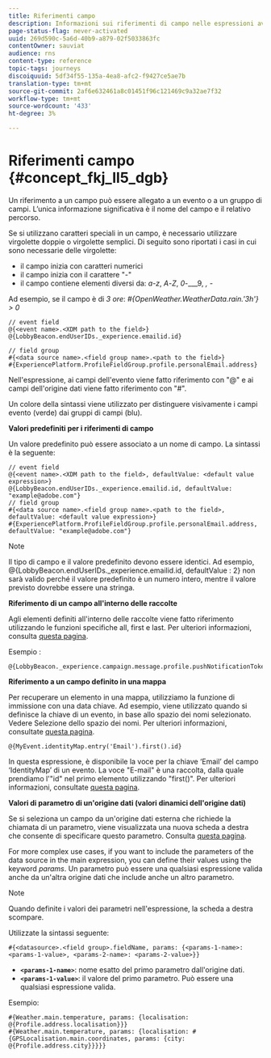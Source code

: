 ```yaml
---
title: Riferimenti campo
description: Informazioni sui riferimenti di campo nelle espressioni avanzate
page-status-flag: never-activated
uuid: 269d590c-5a6d-40b9-a879-02f5033863fc
contentOwner: sauviat
audience: rns
content-type: reference
topic-tags: journeys
discoiquuid: 5df34f55-135a-4ea8-afc2-f9427ce5ae7b
translation-type: tm+mt
source-git-commit: 2af6e632461a8c01451f96c121469c9a32ae7f32
workflow-type: tm+mt
source-wordcount: '433'
ht-degree: 3%

---
```




# Riferimenti campo {#concept_fkj_ll5_dgb}

Un riferimento a un campo può essere allegato a un evento o a un gruppo di campi. L’unica informazione significativa è il nome del campo e il relativo percorso.

Se si utilizzano caratteri speciali in un campo, è necessario utilizzare virgolette doppie o virgolette semplici. Di seguito sono riportati i casi in cui sono necessarie delle virgolette:

* il campo inizia con caratteri numerici
* il campo inizia con il carattere &quot;-&quot;
* il campo contiene elementi diversi da: _a_-_z_, _A_-_Z_, _0_-___9, _, -_

Ad esempio, se il campo è di _3 ore_: _#{OpenWeather.WeatherData.rain.&#39;3h&#39;} > 0_

```
// event field
@{<event name>.<XDM path to the field>}
@{LobbyBeacon.endUserIDs._experience.emailid.id}

// field group
#{<data source name>.<field group name>.<path to the field>}
#{ExperiencePlatform.ProfileFieldGroup.profile.personalEmail.address}
```

Nell&#39;espressione, ai campi dell&#39;evento viene fatto riferimento con &quot;@&quot; e ai campi dell&#39;origine dati viene fatto riferimento con &quot;#&quot;.

Un colore della sintassi viene utilizzato per distinguere visivamente i campi evento (verde) dai gruppi di campi (blu).

**Valori predefiniti per i riferimenti di campo**

Un valore predefinito può essere associato a un nome di campo. La sintassi è la seguente:

```
// event field
@{<event name>.<XDM path to the field>, defaultValue: <default value expression>}
@{LobbyBeacon.endUserIDs._experience.emailid.id, defaultValue: "example@adobe.com"}
// field group
#{<data source name>.<field group name>.<path to the field>, defaultValue: <default value expression>}
#{ExperiencePlatform.ProfileFieldGroup.profile.personalEmail.address, defaultValue: "example@adobe.com"}
```

>[!NOTE]
>
>Il tipo di campo e il valore predefinito devono essere identici. Ad esempio, @{LobbyBeacon.endUserIDs._experience.emailid.id, defaultValue : 2} non sarà valido perché il valore predefinito è un numero intero, mentre il valore previsto dovrebbe essere una stringa.

**Riferimento di un campo all&#39;interno delle raccolte**

Agli elementi definiti all&#39;interno delle raccolte viene fatto riferimento utilizzando le funzioni specifiche all, first e last. Per ulteriori informazioni, consulta [questa pagina](../expression/collection-management-functions.md).

Esempio :

```
@{LobbyBeacon._experience.campaign.message.profile.pushNotificationTokens.all()
```

**Riferimento a un campo definito in una mappa**

Per recuperare un elemento in una mappa, utilizziamo la funzione di immissione con una data chiave. Ad esempio, viene utilizzato quando si definisce la chiave di un evento, in base allo spazio dei nomi selezionato. Vedere Selezione dello spazio dei nomi. Per ulteriori informazioni, consultate [questa pagina](../event/selecting-the-namespace.md).

```
@{MyEvent.identityMap.entry('Email').first().id}
```

In questa espressione, è disponibile la voce per la chiave ‘Email’ del campo ‘IdentityMap’ di un evento. La voce &quot;E-mail&quot; è una raccolta, dalla quale prendiamo l&#39;&quot;id&quot; nel primo elemento utilizzando &quot;first()&quot;. Per ulteriori informazioni, consultate [questa pagina](../expression/collection-management-functions.md).

**Valori di parametro di un&#39;origine dati (valori dinamici dell&#39;origine dati)**

Se si seleziona un campo da un&#39;origine dati esterna che richiede la chiamata di un parametro, viene visualizzata una nuova scheda a destra che consente di specificare questo parametro. Consulta [questa pagina](../expression/expressionadvanced.md).

For more complex use cases, if you want to include the parameters of the data source in the main expression, you can define their values using the keyword _params_. Un parametro può essere una qualsiasi espressione valida anche da un&#39;altra origine dati che include anche un altro parametro.

>[!NOTE]
>
>Quando definite i valori dei parametri nell&#39;espressione, la scheda a destra scompare.

Utilizzate la sintassi seguente:

```
#{<datasource>.<field group>.fieldName, params: {<params-1-name>: <params-1-value>, <params-2-name>: <params-2-value>}}
```

* **`<params-1-name>`**: nome esatto del primo parametro dall&#39;origine dati.
* **`<params-1-value>`**: il valore del primo parametro. Può essere una qualsiasi espressione valida.

Esempio:

```
#{Weather.main.temperature, params: {localisation: @{Profile.address.localisation}}}
#{Weather.main.temperature, params: {localisation: #{GPSLocalisation.main.coordinates, params: {city: @{Profile.address.city}}}}}
```
